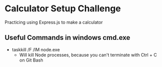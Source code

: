 # Calculator Setup Challenge

Practicing using Express.js to make a calculator

## Useful Commands in windows cmd.exe
- taskkill /F /IM node.exe
    - Will kill Node processes, because you can't terminate with Ctrl + C on Git Bash
